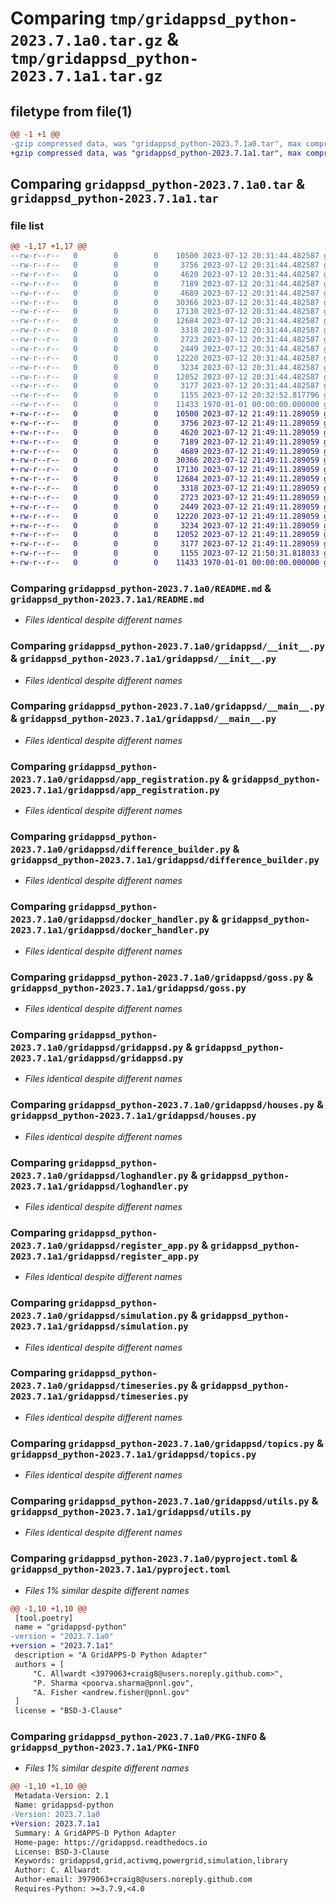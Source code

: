 # Comparing `tmp/gridappsd_python-2023.7.1a0.tar.gz` & `tmp/gridappsd_python-2023.7.1a1.tar.gz`

## filetype from file(1)

```diff
@@ -1 +1 @@
-gzip compressed data, was "gridappsd_python-2023.7.1a0.tar", max compression
+gzip compressed data, was "gridappsd_python-2023.7.1a1.tar", max compression
```

## Comparing `gridappsd_python-2023.7.1a0.tar` & `gridappsd_python-2023.7.1a1.tar`

### file list

```diff
@@ -1,17 +1,17 @@
--rw-r--r--   0        0        0    10500 2023-07-12 20:31:44.482587 gridappsd_python-2023.7.1a0/README.md
--rw-r--r--   0        0        0     3756 2023-07-12 20:31:44.482587 gridappsd_python-2023.7.1a0/gridappsd/__init__.py
--rw-r--r--   0        0        0     4620 2023-07-12 20:31:44.482587 gridappsd_python-2023.7.1a0/gridappsd/__main__.py
--rw-r--r--   0        0        0     7189 2023-07-12 20:31:44.482587 gridappsd_python-2023.7.1a0/gridappsd/app_registration.py
--rw-r--r--   0        0        0     4689 2023-07-12 20:31:44.482587 gridappsd_python-2023.7.1a0/gridappsd/difference_builder.py
--rw-r--r--   0        0        0    30366 2023-07-12 20:31:44.482587 gridappsd_python-2023.7.1a0/gridappsd/docker_handler.py
--rw-r--r--   0        0        0    17130 2023-07-12 20:31:44.482587 gridappsd_python-2023.7.1a0/gridappsd/goss.py
--rw-r--r--   0        0        0    12684 2023-07-12 20:31:44.482587 gridappsd_python-2023.7.1a0/gridappsd/gridappsd.py
--rw-r--r--   0        0        0     3318 2023-07-12 20:31:44.482587 gridappsd_python-2023.7.1a0/gridappsd/houses.py
--rw-r--r--   0        0        0     2723 2023-07-12 20:31:44.482587 gridappsd_python-2023.7.1a0/gridappsd/loghandler.py
--rw-r--r--   0        0        0     2449 2023-07-12 20:31:44.482587 gridappsd_python-2023.7.1a0/gridappsd/register_app.py
--rw-r--r--   0        0        0    12220 2023-07-12 20:31:44.482587 gridappsd_python-2023.7.1a0/gridappsd/simulation.py
--rw-r--r--   0        0        0     3234 2023-07-12 20:31:44.482587 gridappsd_python-2023.7.1a0/gridappsd/timeseries.py
--rw-r--r--   0        0        0    12052 2023-07-12 20:31:44.482587 gridappsd_python-2023.7.1a0/gridappsd/topics.py
--rw-r--r--   0        0        0     3177 2023-07-12 20:31:44.482587 gridappsd_python-2023.7.1a0/gridappsd/utils.py
--rw-r--r--   0        0        0     1155 2023-07-12 20:32:52.817796 gridappsd_python-2023.7.1a0/pyproject.toml
--rw-r--r--   0        0        0    11433 1970-01-01 00:00:00.000000 gridappsd_python-2023.7.1a0/PKG-INFO
+-rw-r--r--   0        0        0    10500 2023-07-12 21:49:11.289059 gridappsd_python-2023.7.1a1/README.md
+-rw-r--r--   0        0        0     3756 2023-07-12 21:49:11.289059 gridappsd_python-2023.7.1a1/gridappsd/__init__.py
+-rw-r--r--   0        0        0     4620 2023-07-12 21:49:11.289059 gridappsd_python-2023.7.1a1/gridappsd/__main__.py
+-rw-r--r--   0        0        0     7189 2023-07-12 21:49:11.289059 gridappsd_python-2023.7.1a1/gridappsd/app_registration.py
+-rw-r--r--   0        0        0     4689 2023-07-12 21:49:11.289059 gridappsd_python-2023.7.1a1/gridappsd/difference_builder.py
+-rw-r--r--   0        0        0    30366 2023-07-12 21:49:11.289059 gridappsd_python-2023.7.1a1/gridappsd/docker_handler.py
+-rw-r--r--   0        0        0    17130 2023-07-12 21:49:11.289059 gridappsd_python-2023.7.1a1/gridappsd/goss.py
+-rw-r--r--   0        0        0    12684 2023-07-12 21:49:11.289059 gridappsd_python-2023.7.1a1/gridappsd/gridappsd.py
+-rw-r--r--   0        0        0     3318 2023-07-12 21:49:11.289059 gridappsd_python-2023.7.1a1/gridappsd/houses.py
+-rw-r--r--   0        0        0     2723 2023-07-12 21:49:11.289059 gridappsd_python-2023.7.1a1/gridappsd/loghandler.py
+-rw-r--r--   0        0        0     2449 2023-07-12 21:49:11.289059 gridappsd_python-2023.7.1a1/gridappsd/register_app.py
+-rw-r--r--   0        0        0    12220 2023-07-12 21:49:11.289059 gridappsd_python-2023.7.1a1/gridappsd/simulation.py
+-rw-r--r--   0        0        0     3234 2023-07-12 21:49:11.289059 gridappsd_python-2023.7.1a1/gridappsd/timeseries.py
+-rw-r--r--   0        0        0    12052 2023-07-12 21:49:11.289059 gridappsd_python-2023.7.1a1/gridappsd/topics.py
+-rw-r--r--   0        0        0     3177 2023-07-12 21:49:11.289059 gridappsd_python-2023.7.1a1/gridappsd/utils.py
+-rw-r--r--   0        0        0     1155 2023-07-12 21:50:31.818033 gridappsd_python-2023.7.1a1/pyproject.toml
+-rw-r--r--   0        0        0    11433 1970-01-01 00:00:00.000000 gridappsd_python-2023.7.1a1/PKG-INFO
```

### Comparing `gridappsd_python-2023.7.1a0/README.md` & `gridappsd_python-2023.7.1a1/README.md`

 * *Files identical despite different names*

### Comparing `gridappsd_python-2023.7.1a0/gridappsd/__init__.py` & `gridappsd_python-2023.7.1a1/gridappsd/__init__.py`

 * *Files identical despite different names*

### Comparing `gridappsd_python-2023.7.1a0/gridappsd/__main__.py` & `gridappsd_python-2023.7.1a1/gridappsd/__main__.py`

 * *Files identical despite different names*

### Comparing `gridappsd_python-2023.7.1a0/gridappsd/app_registration.py` & `gridappsd_python-2023.7.1a1/gridappsd/app_registration.py`

 * *Files identical despite different names*

### Comparing `gridappsd_python-2023.7.1a0/gridappsd/difference_builder.py` & `gridappsd_python-2023.7.1a1/gridappsd/difference_builder.py`

 * *Files identical despite different names*

### Comparing `gridappsd_python-2023.7.1a0/gridappsd/docker_handler.py` & `gridappsd_python-2023.7.1a1/gridappsd/docker_handler.py`

 * *Files identical despite different names*

### Comparing `gridappsd_python-2023.7.1a0/gridappsd/goss.py` & `gridappsd_python-2023.7.1a1/gridappsd/goss.py`

 * *Files identical despite different names*

### Comparing `gridappsd_python-2023.7.1a0/gridappsd/gridappsd.py` & `gridappsd_python-2023.7.1a1/gridappsd/gridappsd.py`

 * *Files identical despite different names*

### Comparing `gridappsd_python-2023.7.1a0/gridappsd/houses.py` & `gridappsd_python-2023.7.1a1/gridappsd/houses.py`

 * *Files identical despite different names*

### Comparing `gridappsd_python-2023.7.1a0/gridappsd/loghandler.py` & `gridappsd_python-2023.7.1a1/gridappsd/loghandler.py`

 * *Files identical despite different names*

### Comparing `gridappsd_python-2023.7.1a0/gridappsd/register_app.py` & `gridappsd_python-2023.7.1a1/gridappsd/register_app.py`

 * *Files identical despite different names*

### Comparing `gridappsd_python-2023.7.1a0/gridappsd/simulation.py` & `gridappsd_python-2023.7.1a1/gridappsd/simulation.py`

 * *Files identical despite different names*

### Comparing `gridappsd_python-2023.7.1a0/gridappsd/timeseries.py` & `gridappsd_python-2023.7.1a1/gridappsd/timeseries.py`

 * *Files identical despite different names*

### Comparing `gridappsd_python-2023.7.1a0/gridappsd/topics.py` & `gridappsd_python-2023.7.1a1/gridappsd/topics.py`

 * *Files identical despite different names*

### Comparing `gridappsd_python-2023.7.1a0/gridappsd/utils.py` & `gridappsd_python-2023.7.1a1/gridappsd/utils.py`

 * *Files identical despite different names*

### Comparing `gridappsd_python-2023.7.1a0/pyproject.toml` & `gridappsd_python-2023.7.1a1/pyproject.toml`

 * *Files 1% similar despite different names*

```diff
@@ -1,10 +1,10 @@
 [tool.poetry]
 name = "gridappsd-python"
-version = "2023.7.1a0"
+version = "2023.7.1a1"
 description = "A GridAPPS-D Python Adapter"
 authors = [
     "C. Allwardt <3979063+craig8@users.noreply.github.com>",
     "P. Sharma <poorva.sharma@pnnl.gov",
     "A. Fisher <andrew.fisher@pnnl.gov"
 ]
 license = "BSD-3-Clause"
```

### Comparing `gridappsd_python-2023.7.1a0/PKG-INFO` & `gridappsd_python-2023.7.1a1/PKG-INFO`

 * *Files 1% similar despite different names*

```diff
@@ -1,10 +1,10 @@
 Metadata-Version: 2.1
 Name: gridappsd-python
-Version: 2023.7.1a0
+Version: 2023.7.1a1
 Summary: A GridAPPS-D Python Adapter
 Home-page: https://gridappsd.readthedocs.io
 License: BSD-3-Clause
 Keywords: gridappsd,grid,activmq,powergrid,simulation,library
 Author: C. Allwardt
 Author-email: 3979063+craig8@users.noreply.github.com
 Requires-Python: >=3.7.9,<4.0
```

